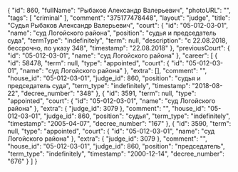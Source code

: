 {
    "id": 860,
    "fullName": "Рыбаков Александр Валерьевич",
    "photoURL": "",
    "tags": [
        "criminal"
    ],
    "comment": "375177478448",
    "layout": "judge",
    "title": "Судья Рыбаков Александр Валерьевич",
    "court": {
        "id": "05-012-03-01",
        "name": "суд Логойского района",
        "position": "судья и председатель суда",
        "termType": "indefinitely",
        "term": null,
        "description": "c 22.08.2018, бессрочно, по указу 348",
        "timestamp": "22.08.2018"
    },
    "previousCourt": {
        "id": "05-012-03-01",
        "name": "суд Логойского района"
    },
    "career": [
        {
            "id": 58478,
            "term": null,
            "type": "appointed",
            "court": {
                "id": "05-012-03-01",
                "name": "суд Логойского района"
            },
            "extra": [],
            "comment": "",
            "house_id": "05-012-03-01",
            "judge_id": 860,
            "position": "судья и председатель суда",
            "term_type": "indefinitely",
            "timestamp": "2018-08-22",
            "decree_number": "348"
        },
        {
            "id": 3591,
            "term": null,
            "type": "appointed",
            "court": {
                "id": "05-012-03-01",
                "name": "суд Логойского района"
            },
            "extra": {
                "judge_id": 3079
            },
            "comment": "",
            "house_id": "05-012-03-01",
            "judge_id": 860,
            "position": "судья",
            "term_type": "indefinitely",
            "timestamp": "2005-04-07",
            "decree_number": "167"
        },
        {
            "id": 3590,
            "term": null,
            "type": "appointed",
            "court": {
                "id": "05-012-03-01",
                "name": "суд Логойского района"
            },
            "extra": {
                "judge_id": 3079
            },
            "comment": "",
            "house_id": "05-012-03-01",
            "judge_id": 860,
            "position": "председатель",
            "term_type": "indefinitely",
            "timestamp": "2000-12-14",
            "decree_number": "676"
        }
    ]
}